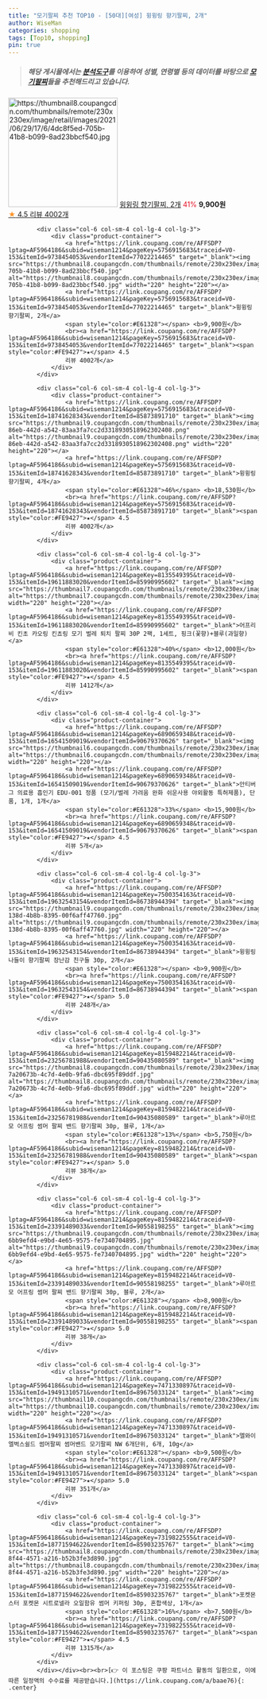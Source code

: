 ```yaml
---
title: "모기팔찌 추천 TOP10 - [50대][여성] 윙윙링 향기팔찌, 2개"
author: WiseMan
categories: shopping
tags: [Top10, shopping]
pin: true
---
```


> ##### 해당 게시물에서는 [**분석도구**](https://itemscout.io/)를 이용하여 **성별**, **연령별** 등의 데이터를 바탕으로 [**모기팔찌**](https://link.coupang.com/a/baae76)들을 추천해드리고 있습니다.
<div class="container"><div class="row">
            <div class="col-6 col-sm-4 col-lg-4 col-lg-3">
                <div class="product-container">
                    <a href="https://link.coupang.com/re/AFFSDP?lptag=AF5964186&subid=wiseman1214&pageKey=5756915683&traceid=V0-153&itemId=9738454053&vendorItemId=77022214465" target="_blank"><img src="https://thumbnail8.coupangcdn.com/thumbnails/remote/230x230ex/image/retail/images/2021/06/29/17/6/4dc8f5ed-705b-41b8-b099-8ad23bbcf540.jpg" alt="https://thumbnail8.coupangcdn.com/thumbnails/remote/230x230ex/image/retail/images/2021/06/29/17/6/4dc8f5ed-705b-41b8-b099-8ad23bbcf540.jpg" width="220" height="220"></a>
                    <a href="https://link.coupang.com/re/AFFSDP?lptag=AF5964186&subid=wiseman1214&pageKey=5756915683&traceid=V0-153&itemId=9738454053&vendorItemId=77022214465" target="_blank">윙윙링 향기팔찌, 2개</a>
                    <span style="color:#E61328">41%</span> <b>9,900원</b>
                    <br><a href="https://link.coupang.com/re/AFFSDP?lptag=AF5964186&subid=wiseman1214&pageKey=5756915683&traceid=V0-153&itemId=9738454053&vendorItemId=77022214465" target="_blank"><span style="color:#FE9427">★</span> 4.5
                    리뷰 4002개</a>
                </div>
            </div>
            
            <div class="col-6 col-sm-4 col-lg-4 col-lg-3">
                <div class="product-container">
                    <a href="https://link.coupang.com/re/AFFSDP?lptag=AF5964186&subid=wiseman1214&pageKey=5756915683&traceid=V0-153&itemId=9738454053&vendorItemId=77022214465" target="_blank"><img src="https://thumbnail8.coupangcdn.com/thumbnails/remote/230x230ex/image/retail/images/2021/06/29/17/6/4dc8f5ed-705b-41b8-b099-8ad23bbcf540.jpg" alt="https://thumbnail8.coupangcdn.com/thumbnails/remote/230x230ex/image/retail/images/2021/06/29/17/6/4dc8f5ed-705b-41b8-b099-8ad23bbcf540.jpg" width="220" height="220"></a>
                    <a href="https://link.coupang.com/re/AFFSDP?lptag=AF5964186&subid=wiseman1214&pageKey=5756915683&traceid=V0-153&itemId=9738454053&vendorItemId=77022214465" target="_blank">윙윙링 향기팔찌, 2개</a>
                    <span style="color:#E61328"></span> <b>9,900원</b>
                    <br><a href="https://link.coupang.com/re/AFFSDP?lptag=AF5964186&subid=wiseman1214&pageKey=5756915683&traceid=V0-153&itemId=9738454053&vendorItemId=77022214465" target="_blank"><span style="color:#FE9427">★</span> 4.5
                    리뷰 4002개</a>
                </div>
            </div>
            
            <div class="col-6 col-sm-4 col-lg-4 col-lg-3">
                <div class="product-container">
                    <a href="https://link.coupang.com/re/AFFSDP?lptag=AF5964186&subid=wiseman1214&pageKey=5756915683&traceid=V0-153&itemId=18741628343&vendorItemId=85873891710" target="_blank"><img src="https://thumbnail9.coupangcdn.com/thumbnails/remote/230x230ex/image/retail/images/40dad965-86eb-442d-a542-83aa3fa7cc2d3318930518962302408.png" alt="https://thumbnail9.coupangcdn.com/thumbnails/remote/230x230ex/image/retail/images/40dad965-86eb-442d-a542-83aa3fa7cc2d3318930518962302408.png" width="220" height="220"></a>
                    <a href="https://link.coupang.com/re/AFFSDP?lptag=AF5964186&subid=wiseman1214&pageKey=5756915683&traceid=V0-153&itemId=18741628343&vendorItemId=85873891710" target="_blank">윙윙링 향기팔찌, 4개</a>
                    <span style="color:#E61328">46%</span> <b>18,530원</b>
                    <br><a href="https://link.coupang.com/re/AFFSDP?lptag=AF5964186&subid=wiseman1214&pageKey=5756915683&traceid=V0-153&itemId=18741628343&vendorItemId=85873891710" target="_blank"><span style="color:#FE9427">★</span> 4.5
                    리뷰 4002개</a>
                </div>
            </div>
            
            <div class="col-6 col-sm-4 col-lg-4 col-lg-3">
                <div class="product-container">
                    <a href="https://link.coupang.com/re/AFFSDP?lptag=AF5964186&subid=wiseman1214&pageKey=8135549395&traceid=V0-153&itemId=19611883020&vendorItemId=85990995602" target="_blank"><img src="https://thumbnail7.coupangcdn.com/thumbnails/remote/230x230ex/image/vendor_inventory/4b2d/1f508e0e29b9835d00cfca3fbb04d6b819ae396bda933e16589d472a52b9.jpg" alt="https://thumbnail7.coupangcdn.com/thumbnails/remote/230x230ex/image/vendor_inventory/4b2d/1f508e0e29b9835d00cfca3fbb04d6b819ae396bda933e16589d472a52b9.jpg" width="220" height="220"></a>
                    <a href="https://link.coupang.com/re/AFFSDP?lptag=AF5964186&subid=wiseman1214&pageKey=8135549395&traceid=V0-153&itemId=19611883020&vendorItemId=85990995602" target="_blank">어프리비 킨초 카오링 킨쵸링 모기 벌레 퇴치 팔찌 30P 2팩, 1세트, 핑크(꽃향)+블루(과일향)</a>
                    <span style="color:#E61328">40%</span> <b>12,000원</b>
                    <br><a href="https://link.coupang.com/re/AFFSDP?lptag=AF5964186&subid=wiseman1214&pageKey=8135549395&traceid=V0-153&itemId=19611883020&vendorItemId=85990995602" target="_blank"><span style="color:#FE9427">★</span> 4.5
                    리뷰 1412개</a>
                </div>
            </div>
            
            <div class="col-6 col-sm-4 col-lg-4 col-lg-3">
                <div class="product-container">
                    <a href="https://link.coupang.com/re/AFFSDP?lptag=AF5964186&subid=wiseman1214&pageKey=6890659348&traceid=V0-153&itemId=16541509019&vendorItemId=90679370626" target="_blank"><img src="https://thumbnail6.coupangcdn.com/thumbnails/remote/230x230ex/image/vendor_inventory/5cb2/eaed280ecb7b3d94cb79668d03c1eb8428b24c308edcb7f3f5de572c1f4e.jpg" alt="https://thumbnail6.coupangcdn.com/thumbnails/remote/230x230ex/image/vendor_inventory/5cb2/eaed280ecb7b3d94cb79668d03c1eb8428b24c308edcb7f3f5de572c1f4e.jpg" width="220" height="220"></a>
                    <a href="https://link.coupang.com/re/AFFSDP?lptag=AF5964186&subid=wiseman1214&pageKey=6890659348&traceid=V0-153&itemId=16541509019&vendorItemId=90679370626" target="_blank">안티버그 의료용 흡인기 EDU-001 정품 (모기/벌레 가려움 완화 쉬운사용 야외활동 특허제품), 단품, 1개, 1개</a>
                    <span style="color:#E61328">33%</span> <b>15,900원</b>
                    <br><a href="https://link.coupang.com/re/AFFSDP?lptag=AF5964186&subid=wiseman1214&pageKey=6890659348&traceid=V0-153&itemId=16541509019&vendorItemId=90679370626" target="_blank"><span style="color:#FE9427">★</span> 4.5
                    리뷰 5개</a>
                </div>
            </div>
            
            <div class="col-6 col-sm-4 col-lg-4 col-lg-3">
                <div class="product-container">
                    <a href="https://link.coupang.com/re/AFFSDP?lptag=AF5964186&subid=wiseman1214&pageKey=7500354163&traceid=V0-153&itemId=19632543154&vendorItemId=86738944394" target="_blank"><img src="https://thumbnail9.coupangcdn.com/thumbnails/remote/230x230ex/image/retail/images/2023/07/31/10/5/e028feae-138d-4b8b-8395-00f6aff47760.jpg" alt="https://thumbnail9.coupangcdn.com/thumbnails/remote/230x230ex/image/retail/images/2023/07/31/10/5/e028feae-138d-4b8b-8395-00f6aff47760.jpg" width="220" height="220"></a>
                    <a href="https://link.coupang.com/re/AFFSDP?lptag=AF5964186&subid=wiseman1214&pageKey=7500354163&traceid=V0-153&itemId=19632543154&vendorItemId=86738944394" target="_blank">윙윙링 나들이 향기팔찌 장난감 친구들 30p, 2개</a>
                    <span style="color:#E61328"></span> <b>9,900원</b>
                    <br><a href="https://link.coupang.com/re/AFFSDP?lptag=AF5964186&subid=wiseman1214&pageKey=7500354163&traceid=V0-153&itemId=19632543154&vendorItemId=86738944394" target="_blank"><span style="color:#FE9427">★</span> 5.0
                    리뷰 248개</a>
                </div>
            </div>
            
            <div class="col-6 col-sm-4 col-lg-4 col-lg-3">
                <div class="product-container">
                    <a href="https://link.coupang.com/re/AFFSDP?lptag=AF5964186&subid=wiseman1214&pageKey=8159482214&traceid=V0-153&itemId=23256781988&vendorItemId=90435080589" target="_blank"><img src="https://thumbnail8.coupangcdn.com/thumbnails/remote/230x230ex/image/retail/images/978111554206469-7a20673b-4c7d-4e0b-9fa6-dbc695f89ddf.jpg" alt="https://thumbnail8.coupangcdn.com/thumbnails/remote/230x230ex/image/retail/images/978111554206469-7a20673b-4c7d-4e0b-9fa6-dbc695f89ddf.jpg" width="220" height="220"></a>
                    <a href="https://link.coupang.com/re/AFFSDP?lptag=AF5964186&subid=wiseman1214&pageKey=8159482214&traceid=V0-153&itemId=23256781988&vendorItemId=90435080589" target="_blank">루아르모 어프링 썸머 팔찌 밴드 향기팔찌 30p, 블루, 1개</a>
                    <span style="color:#E61328">13%</span> <b>5,750원</b>
                    <br><a href="https://link.coupang.com/re/AFFSDP?lptag=AF5964186&subid=wiseman1214&pageKey=8159482214&traceid=V0-153&itemId=23256781988&vendorItemId=90435080589" target="_blank"><span style="color:#FE9427">★</span> 5.0
                    리뷰 38개</a>
                </div>
            </div>
            
            <div class="col-6 col-sm-4 col-lg-4 col-lg-3">
                <div class="product-container">
                    <a href="https://link.coupang.com/re/AFFSDP?lptag=AF5964186&subid=wiseman1214&pageKey=8159482214&traceid=V0-153&itemId=23391489033&vendorItemId=90558198255" target="_blank"><img src="https://thumbnail9.coupangcdn.com/thumbnails/remote/230x230ex/image/retail/images/701843204372475-6bb9efd4-e9bd-4e65-9575-fe7340704895.jpg" alt="https://thumbnail9.coupangcdn.com/thumbnails/remote/230x230ex/image/retail/images/701843204372475-6bb9efd4-e9bd-4e65-9575-fe7340704895.jpg" width="220" height="220"></a>
                    <a href="https://link.coupang.com/re/AFFSDP?lptag=AF5964186&subid=wiseman1214&pageKey=8159482214&traceid=V0-153&itemId=23391489033&vendorItemId=90558198255" target="_blank">루아르모 어프링 썸머 팔찌 밴드 향기팔찌 30p, 블루, 2개</a>
                    <span style="color:#E61328"></span> <b>8,900원</b>
                    <br><a href="https://link.coupang.com/re/AFFSDP?lptag=AF5964186&subid=wiseman1214&pageKey=8159482214&traceid=V0-153&itemId=23391489033&vendorItemId=90558198255" target="_blank"><span style="color:#FE9427">★</span> 5.0
                    리뷰 38개</a>
                </div>
            </div>
            
            <div class="col-6 col-sm-4 col-lg-4 col-lg-3">
                <div class="product-container">
                    <a href="https://link.coupang.com/re/AFFSDP?lptag=AF5964186&subid=wiseman1214&pageKey=7471330897&traceid=V0-153&itemId=19491310571&vendorItemId=89675033124" target="_blank"><img src="https://thumbnail10.coupangcdn.com/thumbnails/remote/230x230ex/image/vendor_inventory/ba8d/5058f8a99b2663a39b763fdae0c80e3bc0edd99e43fd66c6e248ae630ada.jpg" alt="https://thumbnail10.coupangcdn.com/thumbnails/remote/230x230ex/image/vendor_inventory/ba8d/5058f8a99b2663a39b763fdae0c80e3bc0edd99e43fd66c6e248ae630ada.jpg" width="220" height="220"></a>
                    <a href="https://link.coupang.com/re/AFFSDP?lptag=AF5964186&subid=wiseman1214&pageKey=7471330897&traceid=V0-153&itemId=19491310571&vendorItemId=89675033124" target="_blank">엘와이엘벅스쉴드 썸머팔찌 썸머밴드 모기팔찌 NW 6개단위, 6개, 10g</a>
                    <span style="color:#E61328"></span> <b>9,500원</b>
                    <br><a href="https://link.coupang.com/re/AFFSDP?lptag=AF5964186&subid=wiseman1214&pageKey=7471330897&traceid=V0-153&itemId=19491310571&vendorItemId=89675033124" target="_blank"><span style="color:#FE9427">★</span> 5.0
                    리뷰 351개</a>
                </div>
            </div>
            
            <div class="col-6 col-sm-4 col-lg-4 col-lg-3">
                <div class="product-container">
                    <a href="https://link.coupang.com/re/AFFSDP?lptag=AF5964186&subid=wiseman1214&pageKey=7319822555&traceid=V0-153&itemId=18771594622&vendorItemId=85903235767" target="_blank"><img src="https://thumbnail8.coupangcdn.com/thumbnails/remote/230x230ex/image/retail/images/2023/05/08/10/0/aadf2932-8f44-4571-a216-b52b3fe3d890.jpg" alt="https://thumbnail8.coupangcdn.com/thumbnails/remote/230x230ex/image/retail/images/2023/05/08/10/0/aadf2932-8f44-4571-a216-b52b3fe3d890.jpg" width="220" height="220"></a>
                    <a href="https://link.coupang.com/re/AFFSDP?lptag=AF5964186&subid=wiseman1214&pageKey=7319822555&traceid=V0-153&itemId=18771594622&vendorItemId=85903235767" target="_blank">포켓몬스터 포켓몬 시트로넬라 오일함유 썸머 키퍼링 30p, 혼합색상, 1개</a>
                    <span style="color:#E61328">16%</span> <b>7,500원</b>
                    <br><a href="https://link.coupang.com/re/AFFSDP?lptag=AF5964186&subid=wiseman1214&pageKey=7319822555&traceid=V0-153&itemId=18771594622&vendorItemId=85903235767" target="_blank"><span style="color:#FE9427">★</span> 4.5
                    리뷰 1315개</a>
                </div>
            </div>
            </div></div><br><br>[👉 이 포스팅은 쿠팡 파트너스 활동의 일환으로, 이에 따른 일정액의 수수료를 제공받습니다.](https://link.coupang.com/a/baae76){: .center}